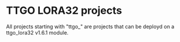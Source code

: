 # TTGO LORA32 projects

All projects starting with "ttgo_" are projects that can be deployd on a ttgo_lora32 v1.6.1 module.
